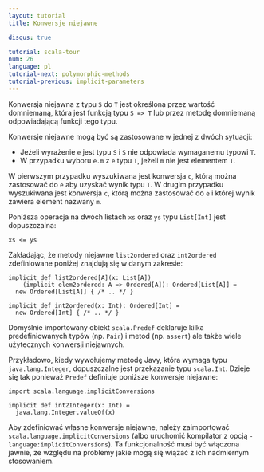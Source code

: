 ```yaml
---
layout: tutorial
title: Konwersje niejawne

disqus: true

tutorial: scala-tour
num: 26
language: pl
tutorial-next: polymorphic-methods
tutorial-previous: implicit-parameters
---
```


Konwersja niejawna z typu `S` do `T` jest określona przez wartość domniemaną, która jest funkcją typu `S => T` lub przez metodę domniemaną odpowiadającą funkcji tego typu.

Konwersje niejawne mogą być są zastosowane w jednej z dwóch sytuacji:

* Jeżeli wyrażenie `e` jest typu `S` i `S` nie odpowiada wymaganemu typowi `T`.
* W przypadku wyboru `e.m` z `e` typu `T`, jeżeli `m` nie jest elementem `T`.

W pierwszym przypadku wyszukiwana jest konwersja `c`, którą można zastosować do `e` aby uzyskać wynik typu `T`.
W drugim przypadku wyszukiwana jest konwersja `c`, którą można zastosować do `e` i której wynik zawiera element nazwany `m`.

Poniższa operacja na dwóch listach `xs` oraz `ys` typu `List[Int]` jest dopuszczalna:

```
xs <= ys
```

Zakładając, że metody niejawne `list2ordered` oraz `int2ordered` zdefiniowane poniżej znajdują się w danym zakresie:

```
implicit def list2ordered[A](x: List[A])
    (implicit elem2ordered: A => Ordered[A]): Ordered[List[A]] =
  new Ordered[List[A]] { /* .. */ }

implicit def int2ordered(x: Int): Ordered[Int] =
  new Ordered[Int] { /* .. */ }
```

Domyślnie importowany obiekt `scala.Predef` deklaruje kilka predefiniowanych typów (np. `Pair`) i metod (np. `assert`) ale także wiele użytecznych konwersji niejawnych.

Przykładowo, kiedy wywołujemy metodę Javy, która wymaga typu `java.lang.Integer`, dopuszczalne jest przekazanie typu `scala.Int`. Dzieje się tak ponieważ `Predef` definiuje poniższe konwersje niejawne:

```tut
import scala.language.implicitConversions

implicit def int2Integer(x: Int) =
  java.lang.Integer.valueOf(x)
```

Aby zdefiniować własne konwersje niejawne, należy zaimportować `scala.language.implicitConversions` (albo uruchomić kompilator z opcją `-language:implicitConversions`). Ta funkcjonalność musi być włączona jawnie, ze względu na problemy jakie mogą się wiązać z ich nadmiernym stosowaniem.

